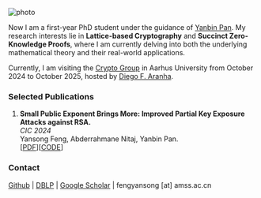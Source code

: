 ![photo](images/climbing.jpg#150 "shadow border right")

Now I am a first-year PhD student under the guidance of [Yanbin Pan](https://mmrc.iss.ac.cn/~yanbinpan/). My research interests lie in **Lattice-based Cryptography** and **Succinct Zero-Knowledge Proofs**, where I am currently delving into both the underlying mathematical theory and their real-world applications.

Currently, I am visiting the [Crypto Group](https://www.cs.au.dk/~orlandi/cryptogroup/) in Aarhus University from October 2024 to October 2025, hosted by [Diego F. Aranha](https://dfaranha.github.io/).


### Selected Publications

1. **Small Public Exponent Brings More: Improved Partial Key Exposure Attacks against RSA.**\
*CIC 2024*\
Yansong Feng,  Abderrahmane Nitaj, Yanbin Pan.\
[[PDF](https://eprint.iacr.org/2024/1330)][[CODE](https://github.com/fffmath/MSBsOfPrivateKeyAttack)]

### Contact
[Github](https://github.com/fffmath) | [DBLP](https://dblp.org/pid/25/2643-1) | [Google Scholar](https://scholar.google.com/citations?user=mO_Dkx8AAAAJ) | fengyansong [at] amss.ac.cn
